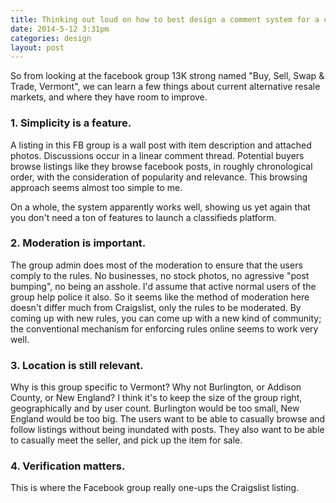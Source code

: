 ```yaml
---
title: Thinking out loud on how to best design a comment system for a classified site.
date: 2014-5-12 3:31pm
categories: design
layout: post
---
```


So from looking at the facebook group 13K strong named "Buy, Sell, Swap & Trade, Vermont", we can learn a few things about current alternative resale markets, and where they have room to improve. 

### 1. Simplicity is a feature. 

A listing in this FB group is a wall post with item description and attached photos. Discussions occur in a linear comment thread. Potential buyers browse listings like they browse facebook posts, in roughly chronological order, with the consideration of popularity and relevance. This browsing approach seems almost too simple to me.

On a whole, the system apparently works well, showing us yet again that you don't need a ton of features to launch a classifieds platform.

### 2. Moderation is important.

The group admin does most of the moderation to ensure that the users comply to the rules. No businesses, no stock photos, no agressive "post bumping", no being an asshole. I'd assume that active normal users of the group help police it also. So it seems like the method of moderation here doesn't differ much from Craigslist, only the rules to be moderated. By coming up with new rules, you can come up with a new kind of community; the conventional mechanism for enforcing rules online seems to work very well.

### 3. Location is still relevant. 

Why is this group specific to Vermont? Why not Burlington, or Addison County, or New England? I think it's to keep the size of the group right, geographically and by user count. Burlington would be too small, New England would be too big. The users want to be able to casually browse and follow listings without being inundated with posts. They also want to be able to casually meet the seller, and pick up the item for sale.

### 4. Verification matters.

This is where the Facebook group really one-ups the Craigslist listing.
